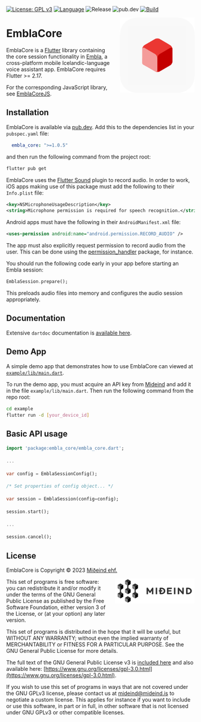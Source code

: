 [![License: GPL v3](https://img.shields.io/badge/License-GPLv3-blue.svg)](https://www.gnu.org/licenses/gpl-3.0)
[![Language](https://img.shields.io/badge/language-dart-lightblue)]()
![Release](https://shields.io/github/v/release/mideind/EmblaCoreFlutter?display_name=tag)
![pub.dev](https://img.shields.io/pub/v/embla_core)
[![Build](https://github.com/mideind/EmblaCoreFlutter/actions/workflows/tests.yml/badge.svg)]()

<img src="https://github.com/mideind/EmblaCoreFlutter/raw/master/img/emblacore_icon.png" align="right" width="200" height="200" style="margin-left:20px;">

# EmblaCore

EmblaCore is a [Flutter](https://flutter.dev/) library containing the core session
functionality in [Embla](https://github.com/mideind/EmblaFlutterApp), a cross-platform
mobile Icelandic-language voice assistant app. EmblaCore requires Flutter >= 2.17.

For the corresponding JavaScript library, see [EmblaCoreJS](https://github.com/mideind/EmblaCoreJS).

## Installation

EmblaCore is available via [pub.dev](https://pub.dev/packages/embla_core).
Add this to the dependencies list in your `pubspec.yaml` file:

```yaml
  embla_core: ">=1.0.5"
```

and then run the following command from the project root:

```bash
flutter pub get
```

EmblaCore uses the [Flutter Sound](https://pub.dev/packages/flutter_sound)
plugin to record audio. In order to work, iOS apps making use of this package
must add the following to their `Info.plist` file:

```xml
<key>NSMicrophoneUsageDescription</key>
<string>Microphone permission is required for speech recognition.</string>
```

Android apps must have the following in their `AndroidManifest.xml` file:

```xml
<uses-permission android:name="android.permission.RECORD_AUDIO" />
```

The app must also explicitly request permission to record audio from the user. This can
be done using the [permission_handler](https://pub.dev/packages/permission_handler)
package, for instance.

You should run the following code early in your app before starting an Embla session:

```dart
EmblaSession.prepare();
```

This preloads audio files into memory and configures the audio session appropriately.

## Documentation

Extensive `dartdoc` documentation is [available here](https://embla.is/embla_core).

## Demo App

A simple demo app that demonstrates how to use EmblaCore can viewed at
[`example/lib/main.dart`](https://github.com/mideind/EmblaCoreFlutter/blob/master/example/lib/main.dart).

To run the demo app, you must acquire an API key from [Mideind](https://mideind.is) and add
it in the file `example/lib/main.dart`. Then run the following command from the repo root:

```bash
cd example
flutter run -d [your_device_id]
```

## Basic API usage

```dart
import 'package:embla_core/embla_core.dart';

...

var config = EmblaSessionConfig();

/* Set properties of config object... */

var session = EmblaSession(config=config);

session.start();

...

session.cancel();
```

## License

EmblaCore is Copyright &copy; 2023 [Miðeind ehf.](https://mideind.is)

<a href="https://mideind.is"><img src="https://github.com/mideind/EmblaCoreFlutter/raw/master/img/mideind_logo.png" alt="Miðeind ehf."
width="214" height="66" align="right" style="margin-left:20px; margin-bottom: 20px;"></a>

This set of programs is free software: you can redistribute it and/or modify it
under the terms of the GNU General Public License as published by the Free
Software Foundation, either version 3 of the License, or (at your option) any later
version.

This set of programs is distributed in the hope that it will be useful, but WITHOUT
ANY WARRANTY; without even the implied warranty of MERCHANTABILITY or FITNESS FOR
A PARTICULAR PURPOSE. See the GNU General Public License for more details.

The full text of the GNU General Public License v3 is
[included here](https://github.com/mideind/EmblaCoreFlutter/raw/master/LICENSE)
and also available here:
[https://www.gnu.org/licenses/gpl-3.0.html](https://www.gnu.org/licenses/gpl-3.0.html).

If you wish to use this set of programs in ways that are not covered under the
GNU GPLv3 license, please contact us at [mideind@mideind.is](mailto:mideind@mideind.is)
to negotiate a custom license. This applies for instance if you want to include or use
this software, in part or in full, in other software that is not licensed under
GNU GPLv3 or other compatible licenses.
